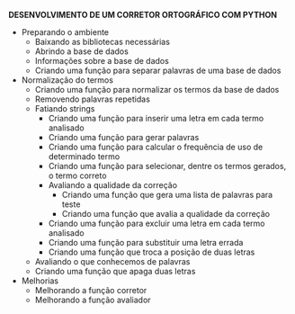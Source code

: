 <strong>DESENVOLVIMENTO DE UM CORRETOR ORTOGRÁFICO COM PYTHON</strong>
<ul>
 	<li>Preparando o ambiente
<ul>
 	<li>Baixando as bibliotecas necessárias</li>
 	<li>Abrindo a base de dados</li>
 	<li>Informações sobre a base de dados</li>
 	<li>Criando uma função para separar palavras de uma base de dados</li>
</ul>
</li>
 	<li>Normalização do termos
<ul>
 	<li>Criando uma função para normalizar os termos da base de dados</li>
 	<li>Removendo palavras repetidas</li>
 	<li>Fatiando strings
<ul>
 	<li>Criando uma função para inserir uma letra em cada termo analisado</li>
 	<li>Criando uma função para gerar palavras</li>
 	<li>Criando uma função para calcular o frequência de uso de determinado termo</li>
 	<li>Criando uma função para selecionar, dentre os termos gerados, o termo correto</li>
 	<li>Avaliando a qualidade da correção
<ul>
 	<li>Criando uma função que gera uma lista de palavras para teste</li>
 	<li>Criando uma função que avalia a qualidade da correção</li>
</ul>
</li>
 	<li>Criando uma função para excluir uma letra em cada termo analisado</li>
 	<li>Criando uma função para substituir uma letra errada</li>
 	<li>Criando uma função que troca a posição de duas letras</li>
</ul>
</li>
 	<li>Avaliando o que conhecemos de palavras</li>
 	<li>Criando uma função que apaga duas letras</li>
</ul>
</li>
 	<li>Melhorias
<ul>
 	<li>Melhorando a função corretor</li>
 	<li>Melhorando a função avaliador</li>
</ul>
</li>
</ul>
